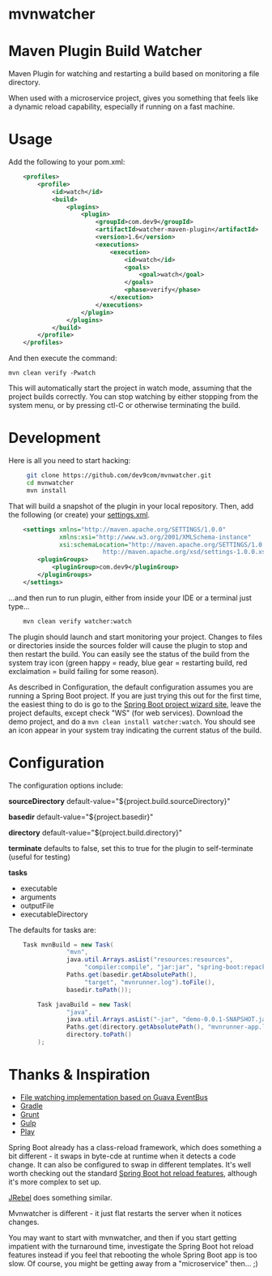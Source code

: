 # mvnwatcher

Maven Plugin Build Watcher
==========================

Maven Plugin for watching and restarting a build based on monitoring a file directory.  

When used with a microservice project, gives you something that feels like a dynamic reload capability, 
especially if running on a fast machine.  

Usage
=====

Add the following to your pom.xml:

````xml
    <profiles>
        <profile>
            <id>watch</id>
            <build>
                <plugins>
                    <plugin>
                        <groupId>com.dev9</groupId>
                        <artifactId>watcher-maven-plugin</artifactId>
                        <version>1.6</version>
                        <executions>
                            <execution>
                                <id>watch</id>
                                <goals>
                                    <goal>watch</goal>
                                </goals>
                                <phase>verify</phase>
                            </execution>
                        </executions>
                    </plugin>
                </plugins>
            </build>
        </profile>
    </profiles>
````

And then execute the command:

    mvn clean verify -Pwatch

This will automatically start the project in watch mode, assuming that the project builds correctly.  You can
stop watching by either stopping from the system menu, or by pressing ctl-C or otherwise terminating the build.

Development
===========

Here is all you need to start hacking:

````bash
     git clone https://github.com/dev9com/mvnwatcher.git
     cd mvnwatcher
     mvn install
````

That will build a snapshot of the plugin in your local repository.  Then, add the following (or create) 
your  [settings.xml](https://maven.apache.org/settings.html).  

````xml
    <settings xmlns="http://maven.apache.org/SETTINGS/1.0.0"
              xmlns:xsi="http://www.w3.org/2001/XMLSchema-instance"
              xsi:schemaLocation="http://maven.apache.org/SETTINGS/1.0.0
                          http://maven.apache.org/xsd/settings-1.0.0.xsd">
        <pluginGroups>
            <pluginGroup>com.dev9</pluginGroup>
        </pluginGroups>
    </settings>
````

...and then run to run plugin, either from inside your IDE or a terminal just type...

````bash
    mvn clean verify watcher:watch
````    
    
The plugin should launch and start monitoring your project.  Changes to files or directories inside the sources
folder will cause the plugin to stop and then restart the build.  You can easily see the status of the build from
the system tray icon (green happy = ready, blue gear = restarting build, red exclaimation = build failing for some 
reason).

As described in Configuration, the default configuration assumes you are running a Spring Boot project.  If
you are just trying this out for the first time, the easiest thing to do is go to the 
[Spring Boot project wizard site](http://start.spring.io/), leave the project defaults, except check "WS" (for web
services).  Download the demo project, and do a `mvn clean install watcher:watch`.  You should see an icon appear in 
your system tray indicating the current status of the build.

Configuration
=============

The configuration options include:

**sourceDirectory** default-value="${project.build.sourceDirectory}"

**basedir** default-value="${project.basedir}"

**directory** default-value="${project.build.directory}"

**terminate** defaults to false, set this to true for the plugin to self-terminate (useful for testing)

**tasks**
  * executable
  * arguments
  * outputFile
  * executableDirectory
    
The defaults for tasks are:

````java
    Task mvnBuild = new Task(
                "mvn",
                java.util.Arrays.asList("resources:resources", 
                     "compiler:compile", "jar:jar", "spring-boot:repackage"),
                Paths.get(basedir.getAbsolutePath(), 
                     "target", "mvnrunner.log").toFile(),
                basedir.toPath());

        Task javaBuild = new Task(
                "java",
                java.util.Arrays.asList("-jar", "demo-0.0.1-SNAPSHOT.jar"),
                Paths.get(directory.getAbsolutePath(), "mvnrunner-app.log").toFile(),
                directory.toPath()
        );
````

Thanks & Inspiration
====================

* [File watching implementation based on Guava EventBus](http://codingjunkie.net/eventbus-watchservice/)
* [Gradle](https://docs.gradle.org/current/release-notes#continuous-build)
* [Grunt](https://github.com/gruntjs/grunt-contrib-watch)
* [Gulp](https://www.npmjs.com/package/gulp-watch)
* [Play](https://www.playframework.com/)

Spring Boot already has a class-reload framework, which does something a bit different - it swaps in byte-cde at runtime
when it detects a code change.  It can also be configured to swap in different templates.  It's well worth checking out
the standard [Spring Boot hot reload features](http://docs.spring.io/spring-boot/docs/current/reference/html/howto-hotswapping.html),
although it's more complex to set up.

[JRebel](http://zeroturnaround.com/software/jrebel/) does something similar.

Mvnwatcher is different - it just flat restarts the server when it notices changes.

You may want to start with mvnwatcher, and then if you start getting impatient with the turnaround time, investigate
the Spring Boot hot reload features instead if you feel that rebooting the whole Spring Boot app is too slow.  Of course,
you might be getting away from a "microservice" then...  ;)
